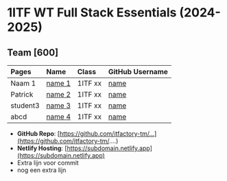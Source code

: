 # 1ITF WT Full Stack Essentials (2024-2025)

## Team [600]

| Pages    | Name                                  | Class   | GitHub Username                 |
|:---------|:--------------------------------------|:--------|:--------------------------------|
| Naam 1   | [name 1](mailto:john.doe@example.com) | 1ITF xx | [name](https://github.com/name) |
| Patrick  | [name 2](mailto:patrick@example.com)  | 1ITF xx | [name](https://github.com/name) |
| student3 | [name 3](mailto:john.doe@example.com) | 1ITF xx | [name](https://github.com/name) |
| abcd | [name 4](mailto:john.doe@example.com) | 1ITF xx | [name](https://github.com/name) |

- **GitHub Repo**: [https://github.com/itfactory-tm/...](https://github.com/itfactory-tm/....)
- **Netlify Hosting**: [https://subdomain.netlify.app](https://subdomain.netlify.app)
- Extra lijn voor commit
- nog een extra lijn
